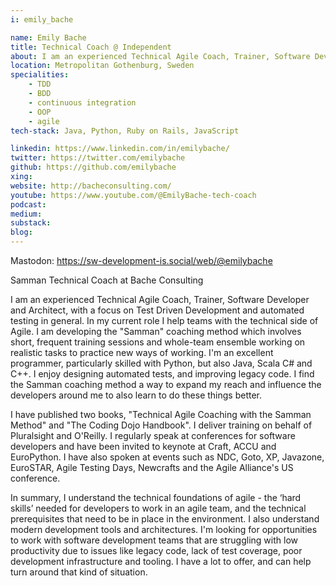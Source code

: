 ```yaml
---
i: emily_bache

name: Emily Bache
title: Technical Coach @ Independent
about: I am an experienced Technical Agile Coach, Trainer, Software Developer and Architect, with a focus on Test Driven Development and automated testing.
location: Metropolitan Gothenburg, Sweden
specialities:
    - TDD
    - BDD
    - continuous integration
    - OOP
    - agile
tech-stack: Java, Python, Ruby on Rails, JavaScript

linkedin: https://www.linkedin.com/in/emilybache/
twitter: https://twitter.com/emilybache
github: https://github.com/emilybache
xing:
website: http://bacheconsulting.com/
youtube: https://www.youtube.com/@EmilyBache-tech-coach
podcast:
medium:
substack:
blog:
---
```


Mastodon: https://sw-development-is.social/web/@emilybache

Samman Technical Coach at Bache Consulting

I am an experienced Technical Agile Coach, Trainer, Software Developer and Architect, with a focus on Test Driven Development and automated testing in general. In my current role I help teams with the technical side of Agile. I am developing the "Samman" coaching method which involves short, frequent training sessions and whole-team ensemble working on realistic tasks to practice new ways of working. I'm an excellent programmer, particularly skilled with Python, but also Java, Scala C# and C++. I enjoy designing automated tests, and improving legacy code. I find the Samman coaching method a way to expand my reach and influence the developers around me to also learn to do these things better.

I have published two books, "Technical Agile Coaching with the Samman Method" and "The Coding Dojo Handbook". I deliver training on behalf of Pluralsight and O'Reilly. I regularly speak at conferences for software developers and have been invited to keynote at Craft, ACCU and EuroPython. I have also spoken at events such as NDC, Goto, XP, Javazone, EuroSTAR, Agile Testing Days, Newcrafts and the Agile Alliance's US conference.

In summary, I understand the technical foundations of agile - the ‘hard skills’ needed for developers to work in an agile team, and the technical prerequisites that need to be in place in the environment. I also understand modern development tools and architectures. I'm looking for opportunities to work with software development teams that are struggling with low productivity due to issues like legacy code, lack of test coverage, poor development infrastructure and tooling. I have a lot to offer, and can help turn around that kind of situation.
